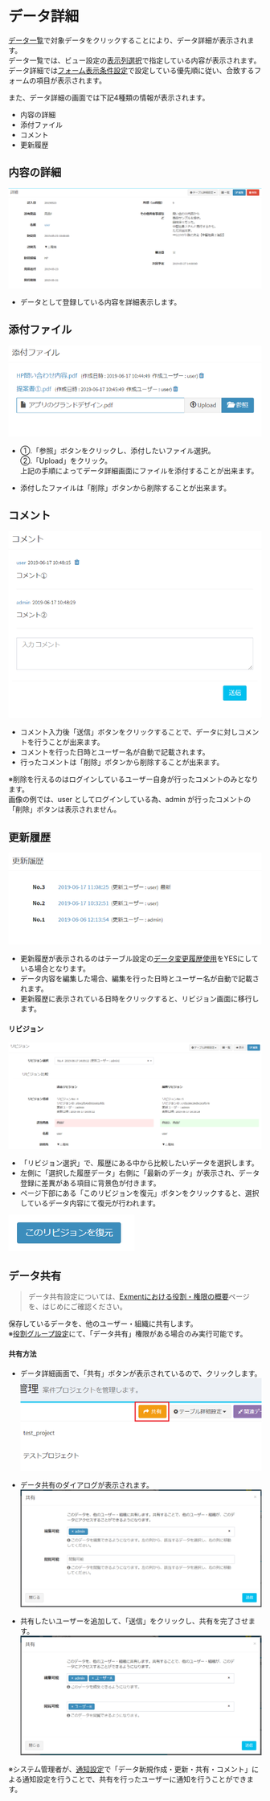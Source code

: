 # データ詳細
[データ一覧](/ja/data_grid.md)で対象データをクリックすることにより、データ詳細が表示されます。  
データ一覧では、ビュー設定の[表示列選択](/ja/view?id=表示列選択)で指定している内容が表示されます。  
データ詳細では[フォーム表示条件設定](/ja/form#フォーム表示条件設定)で設定している優先順に従い、合致するフォームの項目が表示されます。  

また、データ詳細の画面では下記4種類の情報が表示されます。  


- 内容の詳細  
- 添付ファイル  
- コメント  
- 更新履歴  


## 内容の詳細
![データ画面](img/data/data_details1.png)  
- データとして登録している内容を詳細表示します。  

## 添付ファイル
![データ画面](img/data/data_attached_file.png)  

- ①.「参照」ボタンをクリックし、添付したいファイル選択。  
②.「Upload」をクリック。  
上記の手順によってデータ詳細画面にファイルを添付することが出来ます。  

- 添付したファイルは「削除」ボタンから削除することが出来ます。

## コメント
![データ画面](img/data/data_comment.png)  

- コメント入力後「送信」ボタンをクリックすることで、データに対しコメントを行うことが出来ます。
- コメントを行った日時とユーザー名が自動で記載されます。
- 行ったコメントは「削除」ボタンから削除することが出来ます。  

※削除を行えるのはログインしているユーザー自身が行ったコメントのみとなります。  
画像の例では、user としてログインしている為、admin が行ったコメントの「削除」ボタンは表示されません。

## 更新履歴

![データ画面](img/data/data_history1.png)  

- 更新履歴が表示されるのはテーブル設定の[データ変更履歴使用](/ja/table?id=データ変更履歴使用)をYESにしている場合となります。
- データ内容を編集した場合、編集を行った日時とユーザー名が自動で記載されます。
- 更新履歴に表示されている日時をクリックすると、リビジョン画面に移行します。

#### リビジョン
![データ画面](img/data/data_history2.png)  
- 「リビジョン選択」で、履歴にある中から比較したいデータを選択します。
- 左側に「選択した履歴データ」右側に「最新のデータ」が表示され、データ登録に差異がある項目に背景色が付きます。
- ページ下部にある「このリビジョンを復元」ボタンをクリックすると、選択しているデータ内容にて復元が行われます。

![データ画面](img/data/data_history3.png)  

## データ共有

> データ共有設定については、[Exmentにおける役割・権限の概要](/ja/permission)ページを、はじめにご確認ください。

保存しているデータを、他のユーザー・組織に共有します。  
※[役割グループ設定](/ja/role_\_group)にて、「データ共有」権限がある場合のみ実行可能です。

#### 共有方法
- データ詳細画面で、「共有」ボタンが表示されているので、クリックします。
![データ画面](img/data/data_share1.png)  

- データ共有のダイアログが表示されます。
![データ画面](img/data/data_share2.png)  

- 共有したいユーザーを追加して、「送信」をクリックし、共有を完了させます。  
![データ画面](img/data/data_share3.png)  

※システム管理者が、[通知設定](/ja/notify)で「データ新規作成・更新・共有・コメント」による通知設定を行うことで、共有を行ったユーザーに通知を行うことができます。
